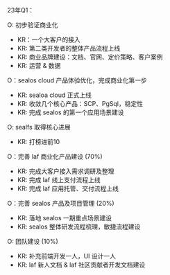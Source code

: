 23年Q1：

O: 初步验证商业化  
- KR：一个大客户的接入
- KR:  第二类开发者的整体产品流程上线
- KR:  商业品牌建设：文档、官网、定价策略、客户案例
- KR:  运营 & 数据

O：sealos cloud 产品体验优化，完成商业化第一步
- KR: sealoa cloud 正式上线
- KR: 收敛几个核心产品：SCP、PgSql，稳定性
- KR: 完成 sealos 的第一个应用场景建设


O: sealfs 取得核心进展
- KR: 打榜进前10



O：完善 laf 商业化产品建设 (70%) 
- KR: 完成大客户接入需求调研及整理 
- KR: 完成 laf 线上支付流程上线 
- KR: 完成 laf 应用托管、交付流程上线

O：完善 sealos 产品及项目管理 (20%) 
- KR: 落地 sealos 一期重点场景建设 
- KR: sealos 整体研发流程梳理，敏捷流程建设

O: 团队建设 (10%) 
- KR: 补充前端开发一人，UI 设计一人 
- KR: laf 新人文档 & laf 社区贡献者开发文档建设